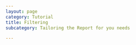 ```yaml
---
layout: page
category: Tutorial
title: Filtering
subcategory: Tailoring the Report for you needs

---
```

